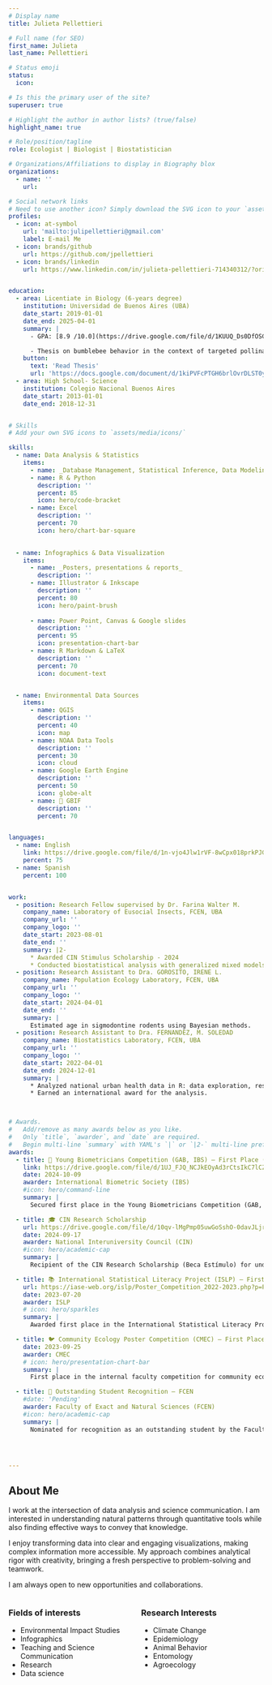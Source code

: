 ```yaml
---
# Display name
title: Julieta Pellettieri

# Full name (for SEO)
first_name: Julieta
last_name: Pellettieri

# Status emoji
status:
  icon: 

# Is this the primary user of the site?
superuser: true

# Highlight the author in author lists? (true/false)
highlight_name: true

# Role/position/tagline
role: Ecologist | Biologist | Biostatistician

# Organizations/Affiliations to display in Biography blox
organizations:
  - name: ''
    url: 

# Social network links
# Need to use another icon? Simply download the SVG icon to your `assets/media/icons/` folder.
profiles:
  - icon: at-symbol
    url: 'mailto:julipellettieri@gmail.com'
    label: E-mail Me
  - icon: brands/github
    url: https://github.com/jpellettieri
  - icon: brands/linkedin
    url: https://www.linkedin.com/in/julieta-pellettieri-714340312/?originalSubdomain=ar


education:
  - area: Licentiate in Biology (6-years degree)
    institution: Universidad de Buenos Aires (UBA)
    date_start: 2019-01-01
    date_end: 2025-04-01
    summary: |
      - GPA: [8.9 /10.0](https://drive.google.com/file/d/1KUUQ_Ds0DfOSCRr8HmXTemSEqA4rqDC8/view?usp=sharing)

      - Thesis on bumblebee behavior in the context of targeted pollination. Supervised by [Dr. Walter Farina](https://ifibyne.exactas.uba.ar/cv-farina/). 
    button:
      text: 'Read Thesis'
      url: 'https://docs.google.com/document/d/1kiPVFcPTGH6brlOvrDLST0yc1hhz4MQb/edit?usp=sharing&ouid=103255996558795885045&rtpof=true&sd=true'
  - area: High School- Science
    institution: Colegio Nacional Buenos Aires
    date_start: 2013-01-01
    date_end: 2018-12-31


# Skills
# Add your own SVG icons to `assets/media/icons/`  

skills:
  - name: Data Analysis & Statistics
    items:
      - name: _Database Management, Statistical Inference, Data Modeling (GLMs, GLMMs)_
      - name: R & Python
        description: ''
        percent: 85
        icon: hero/code-bracket
      - name: Excel
        description: ''
        percent: 70
        icon: hero/chart-bar-square      

    
  - name: Infographics & Data Visualization
    items:
      - name: _Posters, presentations & reports_
        description: ''
      - name: Illustrator & Inkscape 
        description: ''
        percent: 80
        icon: hero/paint-brush
      
      - name: Power Point, Canvas & Google slides
        description: ''
        percent: 95
        icon: presentation-chart-bar
      - name: R Markdown & LaTeX
        description: ''
        percent: 70
        icon: document-text


  - name: Environmental Data Sources
    items:
      - name: QGIS
        description: ''
        percent: 40
        icon: map
      - name: NOAA Data Tools
        description: ''
        percent: 30
        icon: cloud
      - name: Google Earth Engine
        description: ''
        percent: 50
        icon: globe-alt
      - name: 🍃 GBIF
        description: ''
        percent: 70


languages:
  - name: English
    link: https://drive.google.com/file/d/1n-vjo4Jlw1rVF-8wCpx018prkPJGRSok/view?usp=drive_link
    percent: 75
  - name: Spanish
    percent: 100


work:
  - position: Research Fellow supervised by Dr. Farina Walter M. 
    company_name: Laboratory of Eusocial Insects, FCEN, UBA
    company_url: ''
    company_logo: ''
    date_start: 2023-08-01
    date_end: ''
    summary: |2-
      * Awarded CIN Stimulus Scholarship - 2024
      * Conducted biostatistical analysis with generalized mixed models
  - position: Research Assistant to Dra. GOROSITO, IRENE L.
    company_name: Population Ecology Laboratory, FCEN, UBA
    company_url: ''
    company_logo: ''
    date_start: 2024-04-01
    date_end: ''
    summary: |
      Estimated age in sigmodontine rodents using Bayesian methods.
  - position: Research Assistant to Dra. FERNANDEZ, M. SOLEDAD
    company_name: Biostatistics Laboratory, FCEN, UBA
    company_url: ''
    company_logo: ''
    date_start: 2022-04-01
    date_end: 2024-12-01
    summary: |
      * Analyzed national urban health data in R: data exploration, restructuring, statistical modeling, and graphical visualization.
      * Earned an international award for the analysis.



# Awards.
#   Add/remove as many awards below as you like.
#   Only `title`, `awarder`, and `date` are required.
#   Begin multi-line `summary` with YAML's `|` or `|2-` multi-line prefix and indent 2 spaces below.
awards:
  - title: 🥇 Young Biometricians Competition (GAB, IBS) – First Place (Undergraduate Category)
    link: https://drive.google.com/file/d/1UJ_FJQ_NCJkEOyAd3rCtsIkC7lCZStB6/view?usp=sharing
    date: 2024-10-09
    awarder: International Biometric Society (IBS)
    #icon: hero/command-line
    summary: |
      Secured first place in the Young Biometricians Competition (GAB, IBS) in the undergraduate category for excellence in biometric analysis.

  - title: 🎓 CIN Research Scholarship
    url: https://drive.google.com/file/d/10qv-lMgPmp05uwGoSshO-0davJLjrG08/view?usp=drive_link 
    date: 2024-09-17
    awarder: National Interuniversity Council (CIN)
    #icon: hero/academic-cap
    summary: |
      Recipient of the CIN Research Scholarship (Beca Estímulo) for undergraduate research excellence.

  - title: 📚 International Statistical Literacy Project (ISLP) – First Place (University Category)
    url: https://iase-web.org/islp/Poster_Competition_2022-2023.php?p=Prizewinners
    date: 2023-07-20
    awarder: ISLP
    # icon: hero/sparkles
    summary: |
      Awarded first place in the International Statistical Literacy Project (ISLP) competition in the university category for outstanding statistical research and presentation.

  - title: 🐦 Community Ecology Poster Competition (CMEC) – First Place
    date: 2023-09-25
    awarder: CMEC
    # icon: hero/presentation-chart-bar
    summary: |
      First place in the internal faculty competition for community ecology posters, organized by the Faculty of Exact and Natural Sciences (FCEN).

  - title: 🌟 Outstanding Student Recognition – FCEN
    #date: 'Pending'
    awarder: Faculty of Exact and Natural Sciences (FCEN)
    #icon: hero/academic-cap
    summary: |
      Nominated for recognition as an outstanding student by the Faculty of Exact and Natural Sciences.




---
```


## About Me

I work at the intersection of data analysis and science communication. I am interested in understanding natural patterns through quantitative tools while also finding effective ways to convey that knowledge.

I enjoy transforming data into clear and engaging visualizations, making complex information more accessible. My approach combines analytical rigor with creativity, bringing a fresh perspective to problem-solving and teamwork.

I am always open to new opportunities and collaborations.

<div style="display: flex; justify-content: space-between;">

<div style="flex: 1; margin-right: 10px;">
  <h3>Fields of interests</h3>
  <ul>
    <li>Environmental Impact Studies</li>
    <li>Infographics</li>
    <li>Teaching and Science Communication</li>
    <li>Research</li>
    <li>Data science</li>
  </ul>
</div>

<div style="flex: 1; margin-left: 10px;">
  <h3>Research Interests</h3>
  <ul>
    <li>Climate Change</li>
    <li>Epidemiology</li>
    <li>Animal Behavior</li>
    <li>Entomology</li>
    <li>Agroecology</li>
  </ul>
</div>

</div>